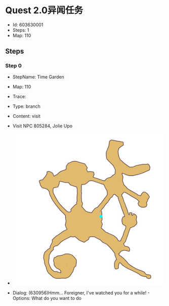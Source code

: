 # Quest 2.0异闻任务

- Id: 603630001
- Steps: 1
- Map: 110

## Steps

### Step 0
- StepName:  Time Garden
- Map:  110
- Trace:  
- Type:  branch
- Content:  visit
- Visit NPC 805284, Jolie Upo

- ![images/603630001_0.png](images/603630001_0.png)
- Dialog: (630956)Hmm... Foreigner, I've watched you for a while! - Options: What do you want to do


